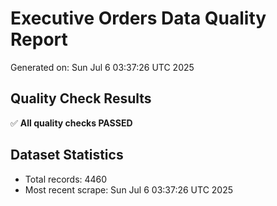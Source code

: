 # Executive Orders Data Quality Report
Generated on: Sun Jul  6 03:37:26 UTC 2025

## Quality Check Results
✅ **All quality checks PASSED**

## Dataset Statistics
- Total records: 4460
- Most recent scrape: Sun Jul  6 03:37:26 UTC 2025
